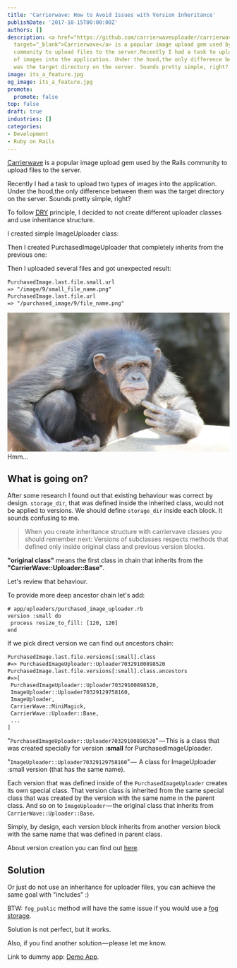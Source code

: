 ```yaml
---
title: 'Carrierwave: How to Avoid Issues with Version Inheritance'
publishDate: '2017-10-15T00:00:00Z'
authors: []
description: <a href="https://github.com/carrierwaveuploader/carrierwave" rel="nofollow"
  target="_blank">Сarrierwave</a> is a popular image upload gem used by the Rails
  community to upload files to the server.Recently I had a task to upload two types
  of images into the application. Under the hood,the only difference between them
  was the target directory on the server. Sounds pretty simple, right?
image: its_a_feature.jpg
og_image: its_a_feature.jpg
promote:
  promote: false
top: false
draft: true
industries: []
categories:
- Development
- Ruby on Rails
---
```

<a href="https://github.com/carrierwaveuploader/carrierwave" rel="nofollow" target="_blank">Сarrierwave</a> is a popular image upload gem used by the Rails community to upload files to the server.

Recently I had a task to upload two types of images into the application. Under the hood,the only difference between them was the target directory on the server. Sounds pretty simple, right?

To follow <a href="https://en.wikipedia.org/wiki/Don%27t_repeat_yourself" rel="nofollow" target="_blank">DRY</a> principle, I decided to not create different uploader classes and use inheritance structure.

I created simple ImageUploader class:

<script src="https://gist.github.com/DmytroVasin/47714aea7190a74f1bda4ea5074f66fe.js"></script>

Then I created PurchasedImageUploader that completely inherits from the previous one:

<script src="https://gist.github.com/DmytroVasin/2a05cdd02ae2abf254a3d35d63146f21.js"></script>

Then I uploaded several files and got unexpected result:

```
PurchasedImage.last.file.small.url
=> "/image/9/small_file_name.png"
PurchasedImage.last.file.url
=> "/purchased_image/9/file_name.png"
```
![Thinking](mono-1268646_1920.jpg)
Hmm…

## What is going on?

After some research I found out that existing behaviour was correct by design. `storage_dir`, that was defined inside the inherited class, would not be applied to versions. We should define `storage_dir` inside each block. It sounds confusing to me.

> When you create inheritance structure with carriervave classes you should remember next: Versions of subclasses respects methods that defined only inside original class and previous version blocks.

**"original class"** means the first class in chain that inherits from the **"CarrierWave::Uploader::Base"**.

Let's review that behaviour.

To provide more deep ancestor chain let's add:

```
# app/uploaders/purchased_image_uploader.rb
version :small do
 process resize_to_fill: [120, 120]
end
```

If we pick direct version we can find out ancestors chain:

```
PurchasedImage.last.file.versions[:small].class
#=> PurchasedImageUploader::Uploader70329100898520
PurchasedImage.last.file.versions[:small].class.ancestors
#=>[
 PurchasedImageUploader::Uploader70329100898520,
 ImageUploader::Uploader70329129758160,
 ImageUploader,
 CarrierWave::MiniMagick,
 CarrierWave::Uploader::Base,
 ...
]
```

"`PurchasedImageUploader::Uploader70329100898520`" — This is a class that was created specially for version **:small** for PurchasedImageUploader.

"`ImageUploader::Uploader70329129758160`" —  A class for ImageUploader :small version (that has the same name).

Each version that was defined inside of the `PurchasedImageUploader` creates its own special class. That version class is inherited from the same special class that was created by the version with the same name in the parent class. And so on to `ImageUploader` — the original class that inherits from `CarrierWave::Uploader::Base`.

Simply, by design, each version block inherits from another version block with the same name that was defined in parent class.

About version creation you can find out <a href="https://github.com/carrierwaveuploader/carrierwave/blob/e9f3be59e6e6b5d41a9b379df92cad6be16e7f84/lib/carrierwave/uploader/versions.rb#L66" rel="nofollow" target="_blank">here</a>.

## Solution

<script src="https://gist.github.com/DmytroVasin/12d7c4a2a5016a6523f8ef07ef62d352.js"></script>

Or just do not use an inheritance for uploader files, you can achieve the same goal with "includes" :)

BTW: `fog_public` method will have the same issue if you would use a <a href="https://github.com/fog/fog-aws" rel="nofollow" target="_blank">fog storage</a>.

Solution is not perfect, but it works.

Also, if you find another solution — please let me know.

Link to dummy app: <a href="https://github.com/DmytroVasin/carrierwave-inheritance-test" rel="nofollow" target="_blank">Demo App</a>.
